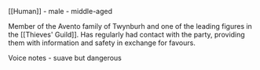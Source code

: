 [[Human]] - male - middle-aged

Member of the Avento family of Twynburh and one of the leading figures in the [[Thieves' Guild]].
Has regularly had contact with the party, providing them with information and safety in exchange for favours.

Voice notes - suave but dangerous